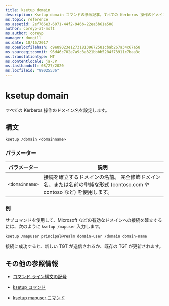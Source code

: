 ```yaml
---
title: ksetup domain
description: Ksetup domain コマンドの参照記事。すべての Kerberos 操作のドメイン名を設定します。
ms.topic: reference
ms.assetid: 2ef766e3-6071-44f2-946b-22ea5b61a508
author: coreyp-at-msft
ms.author: coreyp
manager: dongill
ms.date: 10/16/2017
ms.openlocfilehash: c9e89023e127318139672581cbab267a34c67a58
ms.sourcegitcommit: 96d46c702e7a9c3a321bbbb5284f73911c7baa3c
ms.translationtype: MT
ms.contentlocale: ja-JP
ms.lasthandoff: 08/27/2020
ms.locfileid: "89025536"
---
```

# <a name="ksetup-domain"></a>ksetup domain

すべての Kerberos 操作のドメイン名を設定します。

## <a name="syntax"></a>構文

```
ksetup /domain <domainname>
```

### <a name="parameters"></a>パラメーター

| パラメーター | 説明 |
| --------- | ----------- |
| `<domainname>` | 接続を確立するドメインの名前。 完全修飾ドメイン名、または名前の単純な形式 (contoso.com や contoso など) を使用します。|

### <a name="examples"></a>例

サブコマンドを使用して、Microsoft などの有効なドメインへの接続を確立するには、次のように `ksetup /mapuser` 入力します。

```
ksetup /mapuser principal@realm domain-user /domain domain-name
```

接続に成功すると、新しい TGT が送信されるか、既存の TGT が更新されます。

## <a name="additional-references"></a>その他の参照情報

- [コマンド ライン構文の記号](command-line-syntax-key.md)

- [ksetup コマンド](ksetup.md)

- [ksetup mapuser コマンド](ksetup-mapuser.md)